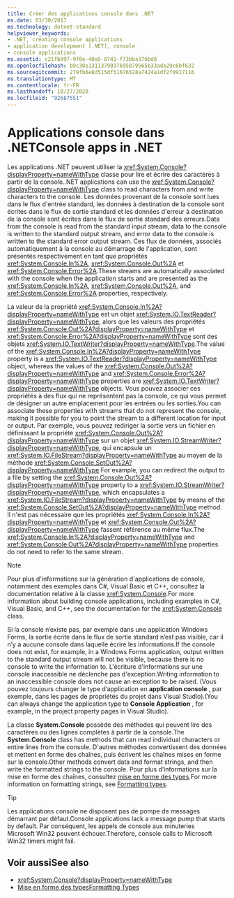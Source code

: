 ```yaml
---
title: Créer des applications console dans .NET
ms.date: 03/30/2017
ms.technology: dotnet-standard
helpviewer_keywords:
- .NET, creating console applications
- application development [.NET], console
- console applications
ms.assetid: c21fb997-9f0e-40a5-8741-f73bba376bd8
ms.openlocfilehash: b9c38e1311379037695879565b33ade29c6bf632
ms.sourcegitcommit: 279fb6e8d515df51676528a7424a1df2f0917116
ms.translationtype: MT
ms.contentlocale: fr-FR
ms.lasthandoff: 10/27/2020
ms.locfileid: "92687551"
---
```

# <a name="console-apps-in-net"></a><span data-ttu-id="fa78d-102">Applications console dans .NET</span><span class="sxs-lookup"><span data-stu-id="fa78d-102">Console apps in .NET</span></span>

<span data-ttu-id="fa78d-103">Les applications .NET peuvent utiliser la <xref:System.Console?displayProperty=nameWithType> classe pour lire et écrire des caractères à partir de la console.</span><span class="sxs-lookup"><span data-stu-id="fa78d-103">.NET applications can use the <xref:System.Console?displayProperty=nameWithType> class to read characters from and write characters to the console.</span></span> <span data-ttu-id="fa78d-104">Les données provenant de la console sont lues dans le flux d'entrée standard, les données à destination de la console sont écrites dans le flux de sortie standard et les données d'erreur à destination de la console sont écrites dans le flux de sortie standard des erreurs.</span><span class="sxs-lookup"><span data-stu-id="fa78d-104">Data from the console is read from the standard input stream, data to the console is written to the standard output stream, and error data to the console is written to the standard error output stream.</span></span> <span data-ttu-id="fa78d-105">Ces flux de données, associés automatiquement à la console au démarrage de l'application, sont présentés respectivement en tant que propriétés <xref:System.Console.In%2A>, <xref:System.Console.Out%2A> et <xref:System.Console.Error%2A>.</span><span class="sxs-lookup"><span data-stu-id="fa78d-105">These streams are automatically associated with the console when the application starts and are presented as the <xref:System.Console.In%2A>, <xref:System.Console.Out%2A>, and <xref:System.Console.Error%2A> properties, respectively.</span></span>

<span data-ttu-id="fa78d-106">La valeur de la propriété <xref:System.Console.In%2A?displayProperty=nameWithType> est un objet <xref:System.IO.TextReader?displayProperty=nameWithType>, alors que les valeurs des propriétés <xref:System.Console.Out%2A?displayProperty=nameWithType> et <xref:System.Console.Error%2A?displayProperty=nameWithType> sont des objets <xref:System.IO.TextWriter?displayProperty=nameWithType>.</span><span class="sxs-lookup"><span data-stu-id="fa78d-106">The value of the <xref:System.Console.In%2A?displayProperty=nameWithType> property is a <xref:System.IO.TextReader?displayProperty=nameWithType> object, whereas the values of the <xref:System.Console.Out%2A?displayProperty=nameWithType> and <xref:System.Console.Error%2A?displayProperty=nameWithType> properties are <xref:System.IO.TextWriter?displayProperty=nameWithType> objects.</span></span> <span data-ttu-id="fa78d-107">Vous pouvez associer ces propriétés à des flux qui ne représentent pas la console, ce qui vous permet de désigner un autre emplacement pour les entrées ou les sorties.</span><span class="sxs-lookup"><span data-stu-id="fa78d-107">You can associate these properties with streams that do not represent the console, making it possible for you to point the stream to a different location for input or output.</span></span> <span data-ttu-id="fa78d-108">Par exemple, vous pouvez rediriger la sortie vers un fichier en définissant la propriété <xref:System.Console.Out%2A?displayProperty=nameWithType> sur un objet <xref:System.IO.StreamWriter?displayProperty=nameWithType>, qui encapsule un <xref:System.IO.FileStream?displayProperty=nameWithType> au moyen de la méthode <xref:System.Console.SetOut%2A?displayProperty=nameWithType>.</span><span class="sxs-lookup"><span data-stu-id="fa78d-108">For example, you can redirect the output to a file by setting the <xref:System.Console.Out%2A?displayProperty=nameWithType> property to a <xref:System.IO.StreamWriter?displayProperty=nameWithType>, which encapsulates a <xref:System.IO.FileStream?displayProperty=nameWithType> by means of the <xref:System.Console.SetOut%2A?displayProperty=nameWithType> method.</span></span> <span data-ttu-id="fa78d-109">Il n'est pas nécessaire que les propriétés <xref:System.Console.In%2A?displayProperty=nameWithType> et <xref:System.Console.Out%2A?displayProperty=nameWithType> fassent référence au même flux.</span><span class="sxs-lookup"><span data-stu-id="fa78d-109">The <xref:System.Console.In%2A?displayProperty=nameWithType> and <xref:System.Console.Out%2A?displayProperty=nameWithType> properties do not need to refer to the same stream.</span></span>

> [!NOTE]
> <span data-ttu-id="fa78d-110">Pour plus d'informations sur la génération d'applications de console, notamment des exemples dans C#, Visual Basic et C++, consultez la documentation relative à la classe <xref:System.Console>.</span><span class="sxs-lookup"><span data-stu-id="fa78d-110">For more information about building console applications, including examples in C#, Visual Basic, and C++, see the documentation for the <xref:System.Console> class.</span></span>

<span data-ttu-id="fa78d-111">Si la console n’existe pas, par exemple dans une application Windows Forms, la sortie écrite dans le flux de sortie standard n’est pas visible, car il n’y a aucune console dans laquelle écrire les informations.</span><span class="sxs-lookup"><span data-stu-id="fa78d-111">If the console does not exist, for example, in a Windows Forms application, output written to the standard output stream will not be visible, because there is no console to write the information to.</span></span> <span data-ttu-id="fa78d-112">L'écriture d'informations sur une console inaccessible ne déclenche pas d'exception.</span><span class="sxs-lookup"><span data-stu-id="fa78d-112">Writing information to an inaccessible console does not cause an exception to be raised.</span></span> <span data-ttu-id="fa78d-113">(Vous pouvez toujours changer le type d’application en **application console** , par exemple, dans les pages de propriétés du projet dans Visual Studio).</span><span class="sxs-lookup"><span data-stu-id="fa78d-113">(You can always change the application type to **Console Application** , for example, in the project property pages in Visual Studio).</span></span>

<span data-ttu-id="fa78d-114">La classe **System.Console** possède des méthodes qui peuvent lire des caractères ou des lignes complètes à partir de la console.</span><span class="sxs-lookup"><span data-stu-id="fa78d-114">The **System.Console** class has methods that can read individual characters or entire lines from the console.</span></span> <span data-ttu-id="fa78d-115">D'autres méthodes convertissent des données et mettent en forme des chaînes, puis écrivent les chaînes mises en forme sur la console.</span><span class="sxs-lookup"><span data-stu-id="fa78d-115">Other methods convert data and format strings, and then write the formatted strings to the console.</span></span> <span data-ttu-id="fa78d-116">Pour plus d’informations sur la mise en forme des chaînes, consultez [mise en forme des types](base-types/formatting-types.md).</span><span class="sxs-lookup"><span data-stu-id="fa78d-116">For more information on formatting strings, see [Formatting types](base-types/formatting-types.md).</span></span>

> [!TIP]
> <span data-ttu-id="fa78d-117">Les applications console ne disposent pas de pompe de messages démarrant par défaut.</span><span class="sxs-lookup"><span data-stu-id="fa78d-117">Console applications lack a message pump that starts by default.</span></span> <span data-ttu-id="fa78d-118">Par conséquent, les appels de console aux minuteries Microsoft Win32 peuvent échouer.</span><span class="sxs-lookup"><span data-stu-id="fa78d-118">Therefore, console calls to Microsoft Win32 timers might fail.</span></span>

## <a name="see-also"></a><span data-ttu-id="fa78d-119">Voir aussi</span><span class="sxs-lookup"><span data-stu-id="fa78d-119">See also</span></span>

- <xref:System.Console?displayProperty=nameWithType>
- [<span data-ttu-id="fa78d-120">Mise en forme des types</span><span class="sxs-lookup"><span data-stu-id="fa78d-120">Formatting Types</span></span>](base-types/formatting-types.md)
